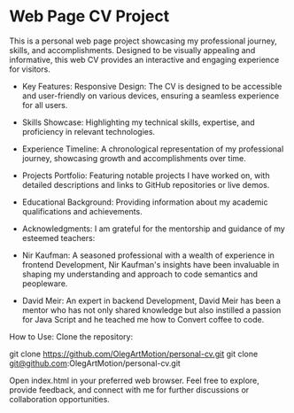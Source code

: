﻿# Web Page CV Project
This is a personal web page project showcasing my professional journey, skills, and accomplishments. Designed to be visually appealing and informative, this web CV provides an interactive and engaging experience for visitors.

- Key Features:
Responsive Design: The CV is designed to be accessible and user-friendly on various devices, ensuring a seamless experience for all users.

- Skills Showcase: Highlighting my technical skills, expertise, and proficiency in relevant technologies.

- Experience Timeline: A chronological representation of my professional journey, showcasing growth and accomplishments over time.

- Projects Portfolio: Featuring notable projects I have worked on, with detailed descriptions and links to GitHub repositories or live demos.

- Educational Background: Providing information about my academic qualifications and achievements.

- Acknowledgments:
I am grateful for the mentorship and guidance of my esteemed teachers:

- Nir Kaufman: A seasoned professional with a wealth of experience in frontend Development, Nir Kaufman's insights have been invaluable in shaping my understanding and approach to code semantics and peopleware.

- David Meir: An expert in backend Development, David Meir has been a mentor who has not only shared knowledge but also instilled a passion for Java Script and he teached me how to Convert coffee to code.

How to Use:
Clone the repository: 

git clone https://github.com/OlegArtMotion/personal-cv.git
git clone git@github.com:OlegArtMotion/personal-cv.git

Open index.html in your preferred web browser.
Feel free to explore, provide feedback, and connect with me for further discussions or collaboration opportunities.

